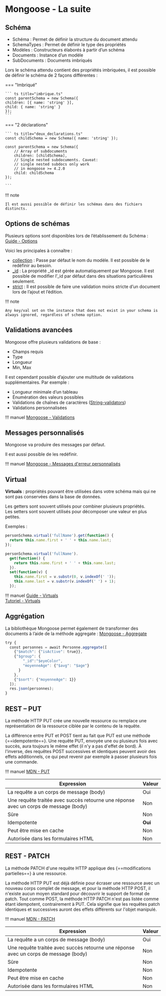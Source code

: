 # Mongoose - La suite  

## Schéma  

- Schéma : Permet de définir la structure du document attendu  
- SchemaTypes : Permet de définir le type des propriétés   
- Modèles : Constructeurs élaborés à partir d’un schéma  
- Documents : Instance d’un modèle  
- SubDocuments : Documents imbriqués  


Lors le schéma attendu contient des propriétés imbriquées, il est possible de définir le schéma de 2 façons différentes :  

=== "Imbriqué"  

    ``` ts title="imbrique.ts"
    const parentSchema = new Schema({ 
    children: [{ name: 'string' }], 
    child: { name: 'string' }
    }); 
    ```

=== "2 déclarations"  

    ``` ts title="deux_declarations.ts"
    const childSchema = new Schema({ name: 'string' });
    
    const parentSchema = new Schema({ 
        // Array of subdocuments 
        children: [childSchema], 
        // Single nested subdocuments. Caveat: 
        // single nested subdocs only work 
        // in mongoose >= 4.2.0 
        child: childSchema
    }); 

    ```

!!! note

    Il est aussi possible de définir les schémas dans des fichiers distincts. 

## Options de schémas  

Plusieurs options sont disponibles lors de l’établissement du Schéma : [Guide - Options](https://mongoosejs.com/docs/guide.html#options)  

Voici les principales à connaître :  

- [collection](https://mongoosejs.com/docs/guide.html#collection) : Passe par défaut le nom du modèle. Il est possible de le redéfinir au besoin.  
- [_id](https://mongoosejs.com/docs/guide.html#_id) : La propriété _id est gérée automatiquement par Mongoose. Il est possible de modifier l’_id par défaut dans des situations particulières seulement.  
- [strict](https://mongoosejs.com/docs/guide.html#strict) : Il est possible de faire une validation moins stricte d’un document lors de l’ajout et l’édition.  

!!! note  

    Any key/val set on the instance that does not exist in your schema is always ignored, regardless of schema option.

## Validations avancées  

Mongoose offre plusieurs validations de base :  

- Champs requis  
- Type  
- Longueur  
- Min, Max  

Il est cependant possible d’ajouter une multitude de validations supplémentaires. Par exemple :   
- Longueur minimale d’un tableau  
- Énumération des valeurs possibles  
- Validations de chaînes de caractères ([String-validators](https://mongoosejs.com/docs/schematypes.html#string-validators))   
- Validations personnalisées  

!!! manuel 
    [Mongoose - Validations](https://mongoosejs.com/docs/validation.html)  

## Messages personnalisés  

Mongoose va produire des messages par défaut.  

Il est aussi possible de les redéfinir.  

!!! manuel 
    [Mongoose - Messages d'erreur personnalisés](https://mongoosejs.com/docs/validation.html#custom-error-messages)  

## Virtual  

__Virtuals__ : propriétés pouvant être utilisées dans votre schéma mais qui ne sont pas conservées dans la base de données.  

Les getters sont souvent utilisés pour combiner plusieurs propriétés.  
Les setters sont souvent utilisés pour décomposer une valeur en plus petites.   

Exemples :  

``` ts title="get_seulement.ts"
personSchema.virtual('fullName').get(function() { 
  return this.name.first + ' ' + this.name.last; 
}); 

```


``` ts title="get_et_set.ts"
personSchema.virtual('fullName'). 
  get(function() { 
    return this.name.first + ' ' + this.name.last; 
  }). 
  set(function(v) { 
    this.name.first = v.substr(0, v.indexOf(' ')); 
    this.name.last = v.substr(v.indexOf(' ') + 1); 
  }); 

```

!!! manuel 
    [Guide - Virtuals](https://mongoosejs.com/docs/guide.html#virtuals)   
    [Tutoriel - Virtuals](https://masteringjs.io/tutorials/mongoose/virtuals)  

## Aggrégation  

La bibliothèque Mongoose permet également de transformer des documents à l’aide de la méthode aggregate : [Mongoose - Aggregate](https://mongoosejs.com/docs/api/aggregate.html)  

``` ts title="aggregations.ts"
try {    
  const personnes = await Personne.aggregate([
    {"$match": {"isActive": true}}, 
    {"$group": {
        "_id":"$eyeColor", 
        "moyenneAge": {"$avg": "$age"}
      }
    }, 
    {"$sort": {"moyenneAge": 1}}
  ]);
  res.json(personnes);
} 

```


## REST – PUT  

La méthode HTTP PUT crée une nouvelle ressource ou remplace une représentation de la ressource ciblée par le contenu de la requête.  

La différence entre PUT et POST tient au fait que PUT est une méthode {==idempotente==}. Une requête PUT, envoyée une ou plusieurs fois avec succès, aura toujours le même effet (il n'y a pas d'effet de bord). À l'inverse, des requêtes POST successives et identiques peuvent avoir des effets additionnels, ce qui peut revenir par exemple à passer plusieurs fois une commande.  

!!! manuel 
    [MDN - PUT](https://developer.mozilla.org/fr/docs/Web/HTTP/Methods/PUT)  

|Expression|Valeur  
|--|--  
|La requête a un corps de message (body)|Oui  
|Une requête traitée avec succès retourne une réponse avec un corps de message (body)|Non  
|Sûre|Non  
|Idempotente|__Oui__  
|Peut être mise en cache|Non  
|Autorisée dans les formulaires HTML|Non  

## REST - PATCH  

La méthode PATCH d'une requête HTTP applique des {==modifications partielles==} à une ressource.  

La méthode HTTP PUT est déjà définie pour écraser une ressource avec un nouveau corps complet de message, et pour la méthode HTTP POST, il n'existe aucun moyen standard pour découvrir le support de format de patch. Tout comme POST, la méthode HTTP PATCH n'est pas listée comme étant idempotent, contrairement à PUT. Cela signifie que les requêtes patch identiques et successives auront des effets différents sur l'objet manipulé.  

!!! manuel 
    [MDN - PATCH](https://developer.mozilla.org/fr/docs/Web/HTTP/Methods/PATCH)  

|Expression|Valeur  
|--|--  
|La requête a un corps de message (body)|Oui  
|Une requête traitée avec succès retourne une réponse avec un corps de message (body)|Non  
|Sûre|Non  
|Idempotente|Non  
|Peut être mise en cache|Non  
|Autorisée dans les formulaires HTML|Non  


